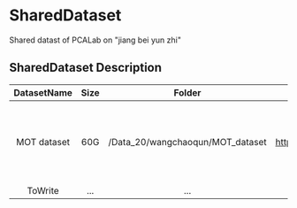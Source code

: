 # SharedDataset
Shared datast of PCALab on "jiang bei yun zhi"

## SharedDataset Description
| DatasetName | Size | Folder |Source | Description |
| :---------: | :--: | :----: |:----: | :---------: |
| MOT dataset | 60G  | /Data_20/wangchaoqun/MOT_dataset | https://github.com/ifzhang/FairMOT | 包括多目标跟踪的多个数据集，按照FairMOT框架要求组成 |
| ToWrite     | ...  | ...    | ...   |...          |   